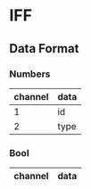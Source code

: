 # IFF

## Data Format

### Numbers

| channel | data |
| ------- | ---- |
| 1       | id   |
| 2       | type |

### Bool

| channel | data |
| ------- | ---- |